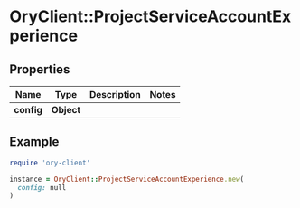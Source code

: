 # OryClient::ProjectServiceAccountExperience

## Properties

| Name | Type | Description | Notes |
| ---- | ---- | ----------- | ----- |
| **config** | **Object** |  |  |

## Example

```ruby
require 'ory-client'

instance = OryClient::ProjectServiceAccountExperience.new(
  config: null
)
```

